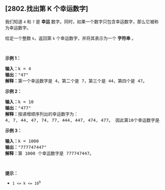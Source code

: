 ## [2802.找出第 K 个幸运数字]
<p>我们知道 <code>4</code> 和 <code>7</code> 是 <strong>幸运</strong> 数字。同时，如果一个数字只包含幸运数字，那么它被称为幸运数字。</p>

<p>给定一个整数 <code>k</code>，返回第 <code>k</code> 个幸运数字，并将其表示为一个 <strong>字符串</strong> 。</p>

<p>&nbsp;</p>

<p><strong class="example">示例 1：</strong></p>

<pre>
<strong>输入：</strong>k = 4
<b>输出：</b>"47"
<b>解释：</b>第一个幸运数字是 4，第二个是 7，第三个是 44，第四个是 47。
</pre>

<p><strong class="example">示例 2：</strong></p>

<pre>
<b>输入：</b>k = 10
<b>输出：</b>"477"
<b>解释：</b>按递增顺序列出的幸运数字为：
4, 7, 44, 47, 74, 77, 444, 447, 474, 477。 因此第10个幸运数字是477。</pre>

<p><strong class="example">示例 3：</strong></p>

<pre>
<b>输入：</b>k = 1000
<b>输出：</b>"777747447"
<b>解释：</b>第 1000 个幸运数字是 777747447。
</pre>

<p>&nbsp;</p>

<p><strong>提示：</strong></p>

<ul>
	<li><code>1 &lt;= k &lt;= 10<sup>9</sup></code></li>
</ul>

